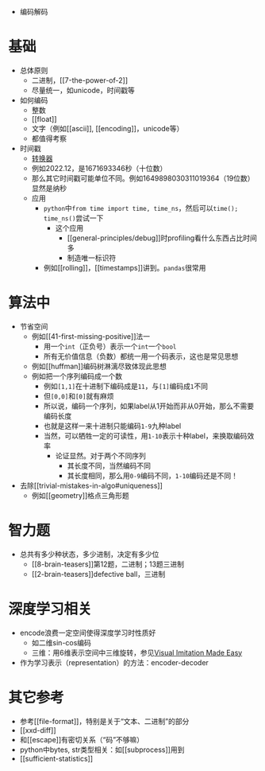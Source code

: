 - 编码解码
# 基础
- 总体原则
  - 二进制，[[7-the-power-of-2]]
  - 尽量统一，如unicode，时间戳等
- 如何编码
  - 整数
  - [[float]]
  - 文字（例如[[ascii]], [[encoding]]，unicode等）
  - 都值得考察
- 时间戳
  - [转换器](https://tool.lu/timestamp/)
  - 例如2022.12，是1671693346秒（十位数）
  - 那么其它时间戳可能单位不同。例如1649898030311019364（19位数）显然是纳秒
  - 应用
    - `python`中`from time import time, time_ns`，然后可以`time(); time_ns()`尝试一下
      - 这个应用
        - [[general-principles/debug]]时profiling看什么东西占比时间多
        - 制造唯一标识符
    - 例如[[rolling]]，[[timestamps]]讲到。`pandas`很常用
# 算法中
- 节省空间
  - 例如[[41-first-missing-positive]]法一
    - 用一个`int`（正负号）表示一个`int`一个`bool`
    - 所有无价值信息（负数）都统一用一个码表示，这也是常见思想
  - 例如[[huffman]]编码树淋漓尽致体现此思想
  - 例如把一个序列编码成一个数
      - 例如`[1,1]`在十进制下编码成是`11`，与`[1]`编码成`1`不同
      - 但`[0,0]`和`[0]`就有麻烦
      - 所以说，编码一个序列，如果label从1开始而非从0开始，那么不需要编码长度
      - 也就是这样一来十进制只能编码`1-9`九种label
      - 当然，可以牺牲一定的可读性，用`1-10`表示十种label，来换取编码效率
        - 论证显然。对于两个不同序列
          - 其长度不同，当然编码不同
          - 其长度相同，那么用`0-9`编码不同，`1-10`编码还是不同！
- 去除[[trivial-mistakes-in-algo#uniqueness]]
  - 例如[[geometry]]格点三角形题
# 智力题
- 总共有多少种状态，多少进制，决定有多少位
  - [[8-brain-teasers]]第12题，二进制；13题三进制
  - [[2-brain-teasers]]defective ball，三进制
# 深度学习相关
- encode浪费一定空间使得深度学习时性质好
  - 如二维sin-cos编码
  - 三维：用6维表示空间中三维旋转，参见[Visual Imitation Made Easy](https://dhiraj100892.github.io/Visual-Imitation-Made-Easy/resources/paper.pdf)
- 作为学习表示（representation）的方法：encoder-decoder
# 其它参考
- 参考[[file-format]]，特别是关于“文本、二进制”的部分
- [[xxd-diff]]
- 和[[escape]]有密切关系（“码”不够嘛）
- python中bytes, str类型相关：如[[subprocess]]用到
- [[sufficient-statistics]]